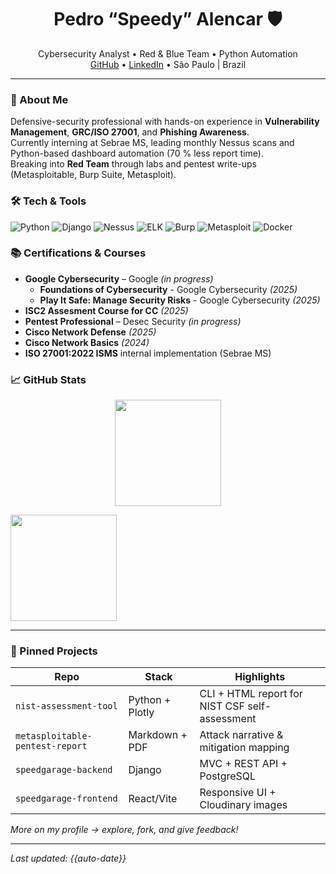 <!-- Banner em ASCII opcional -->
<h1 align="center">Pedro “Speedy” Alencar 🛡️</h1>

<p align="center">
Cybersecurity Analyst • Red & Blue Team • Python Automation
<br>
<a href="https://github.com/pedr0alencar">GitHub</a> •
<a href="https://linkedin.com/in/pedro-alencar-ti">LinkedIn</a> •
São Paulo | Brazil
</p>

---

### 🚀 About Me
Defensive-security professional with hands-on experience in **Vulnerability Management**, **GRC/ISO 27001**, and **Phishing Awareness**.  
Currently interning at Sebrae MS, leading monthly Nessus scans and Python-based dashboard automation (70 % less report time).  
Breaking into **Red Team** through labs and pentest write-ups (Metasploitable, Burp Suite, Metasploit).

### 🛠️ Tech & Tools
![Python](https://img.shields.io/badge/Python-3.11+-blue?logo=python)
![Django](https://img.shields.io/badge/Django-grey?logo=django)
![Nessus](https://img.shields.io/badge/Nessus-orange)
![ELK](https://img.shields.io/badge/ELK-Stack-brightgreen)
![Burp](https://img.shields.io/badge/BurpSuite-red)
![Metasploit](https://img.shields.io/badge/Metasploit-blue)
![Docker](https://img.shields.io/badge/Docker-blue?logo=docker)

### 📚 Certifications & Courses
- **Google Cybersecurity** – Google *(in progress)*
  - **Foundations of Cybersecurity** - Google Cybersecurity *(2025)*
  - **Play It Safe: Manage Security Risks** - Google Cybersecurity *(2025)*
- **ISC2 Assesment Course for CC** *(2025)*
- **Pentest Professional** – Desec Security *(in progress)*
- **Cisco Network Defense** *(2025)*
- **Cisco Network Basics** *(2024)*
- **ISO 27001:2022 ISMS** internal implementation (Sebrae MS)

### 📈 GitHub Stats
<p align="center">
  <!-- GitHub Stats -->
  <img
    src="https://github-readme-stats.vercel.app/api?username=pedr0alencar&show_icons=true&hide_title=true&include_all_commits=true&count_private=true&border_radius=15"
    height="170" />

  <!-- Most Used Languages -->
  <img
    src="https://github-readme-stats.vercel.app/api/top-langs/?username=pedr0alencar&layout=compact&langs_count=8&hide=jupyter%20notebook&border_radius=15"
    height="170" />
</p>


---

### 📌 Pinned Projects
| Repo | Stack | Highlights |
|------|-------|-----------|
| `nist-assessment-tool` | Python + Plotly | CLI + HTML report for NIST CSF self-assessment |
| `metasploitable-pentest-report` | Markdown + PDF | Attack narrative & mitigation mapping |
| `speedgarage-backend` | Django | MVC + REST API + PostgreSQL |
| `speedgarage-frontend` | React/Vite | Responsive UI + Cloudinary images |

*More on my profile → explore, fork, and give feedback!*

---

*Last updated: {{auto-date}}*

<!--
**pedr0alencar/pedr0alencar** is a ✨ _special_ ✨ repository because its `README.md` (this file) appears on your GitHub profile.

Here are some ideas to get you started:

- 🔭 I’m currently working on ...
- 🌱 I’m currently learning ...
- 👯 I’m looking to collaborate on ...
- 🤔 I’m looking for help with ...
- 💬 Ask me about ...
- 📫 How to reach me: ...
- 😄 Pronouns: ...
- ⚡ Fun fact: ...
-->
